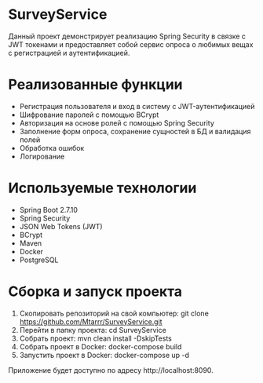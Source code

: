 # SurveyService
Данный проект демонстрирует реализацию Spring Security в связке с JWT токенами и предоставляет собой сервис опроса о любимых вещах с регистрацией и аутентификацией.

# Реализованные функции
* Регистрация пользователя и вход в систему с JWT-аутентификацией
* Шифрование паролей с помощью BCrypt
* Авторизация на основе ролей с помощью Spring Security
* Заполнение форм опроса, сохранение сущностей в БД и валидация полей
* Обработка ошибок
* Логирование

# Используемые технологии
* Spring Boot 2.7.10
* Spring Security
* JSON Web Tokens (JWT)
* BCrypt
* Maven
* Docker
* PostgreSQL

# Сборка и запуск проекта
1. Скопировать репозиторий на свой компьютер: git clone https://github.com/Mtarrr/SurveyService.git
2. Перейти в папку проекта: cd SurveyService
3. Собрать проект: mvn clean install -DskipTests
4. Собрать проект в Docker: docker-compose build
5. Запустить проект в Docker: docker-compose up -d

Приложение будет доступно по адресу http://localhost:8090.

